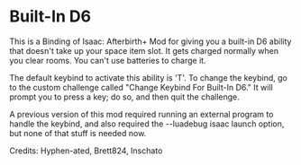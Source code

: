 # Built-In D6
This is a Binding of Isaac: Afterbirth+ Mod for giving you a built-in D6 ability that doesn't take up your space
item slot. It gets charged normally when you clear rooms. You can't use batteries to charge it.

The default keybind to activate this ability is 'T'.
To change the keybind, go to the custom challenge called "Change Keybind For Built-In D6."
It will prompt you to press a key; do so, and then quit the challenge.

A previous version of this mod required running an external program to handle the keybind, and also required the
--luadebug isaac launch option, but none of that stuff is needed now.

Credits: Hyphen-ated, Brett824, Inschato